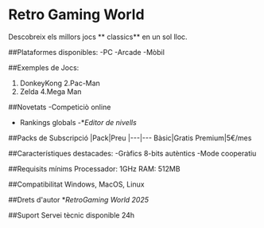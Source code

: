 # Retro Gaming World

Descobreix els millors jocs ** classics** en un sol lloc.

##Plataformes disponibles:
-PC
-Arcade
-Mòbil

##Exemples de Jocs:
1. DonkeyKong
2.Pac-Man
3. Zelda
4.Mega Man

##Novetats
-Competiciò online
- Rankings globals
-**Editor de nivells*

##Packs de Subscripció
|Pack|Preu
|---|---
Bàsic|Gratis
Premium|5€/mes

##Característiques destacades:
-Gràfics 8-bits autèntics
-Mode cooperatiu

##Requisits mínims
Processador: 1GHz
RAM: 512MB

##Compatibilitat
Windows, MacOS, Linux

##Drets d'autor
**RetroGaming World 2025*

##Suport
Servei tècnic disponible 24h

